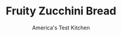 ---
layout: ../../layouts/MarkdownPostLayout.astro
title: Fruity Zucchini Bread
author: America's Test Kitchen
pubDate: 2023-03-15
description: "Most zucchini bread just doesnt taste very good. We developed zucchini bread with rich flavor and a moist-not soggy-texture that we couldnt wait to eat."
image_url: https://res.cloudinary.com/hksqkdlah/image/upload/ar_1:1,c_fill,dpr_2.0,f_auto,fl_lossy.progressive.strip_profile,g_faces:auto,q_auto:low,w_344/4338_sfs-zucchinibread-cc-319598
tags: ["Desserts or Baked Goods","Fruit","Quick Breads","Cook's Country TV"]
calories: 3284
protein: 50
carbohydrates: 600
fats: 
fiber: 17
ingredients: ["1 pound, zucchini","2 cups (10 ounces), all-purpose flour","1 teaspoon, baking soda","1 teaspoon, baking powder","1 teaspoon, ground cinnamon","1 teaspoon, ground allspice","1/2 teaspoon, table salt","1 1/2 cups (10½ ounces), sugar","1/4 cup, plain yogurt","2 , large eggs","1 tablespoon, lemon juice","6 tablespoons, unsalted butter, melted and cooled","3/4 cup, golden raisins or chopped dried apricots"]
serves: 1
time: ""
instructions: ["Adjust oven rack to middle position and heat oven to 375 degrees. Generously coat 9 by 5-inch loaf pan with cooking spray.","Following photos, shred and squeeze zucchini. Whisk flour, baking soda, baking powder, cinnamon, allspice, and salt in large bowl. Whisk sugar, yogurt, eggs, lemon juice, and butter in bowl until combined.","Gently fold yogurt mixture, zucchini, and dried fruit into flour mixture using spatula until just combined. Transfer batter to prepared pan.","Bake until golden brown and skewer inserted in center comes out with a few crumbs attached, 45 to 55 minutes. Cool for 10 minutes, then turn out onto wire rack to cool at least 1 hour. (Bread can be wrapped in plastic and stored at room temperature for 3 days.)"]
nutrition: ["2567 mg Potassium","1305 mg Phosphorus","700 mg Calcium","18 mg Iron","202 mg Magnesium","3023 mg Sodium","5 mg Zinc","85 g Fat","18 mg Niacin (B3)","22 g Monounsaturated","6 g Polyunsaturated","2 mg Riboflavin (B2)","2 mg Thiamin (B1)","91 mg Vitamin C","3 µg Vitamin D","563 mg Cholesterol","49 g Saturated","2 g Trans","17 g Fiber","385 µg Folic acid","242 µg Folate (food)","379 g Sugars","31 µg Vitamin K","600 g Carbs","897 µg Folate equivalent (total)","50 g Protein","4 mg Vitamin E","1 µg Vitamin B12","1 mg Vitamin B6","805 µg Vitamin A","3284 kcal Energy","299 g Sugars, added","3284 calories"]
notes: "Cut large zucchini in half lengthwise and scoop out the seeds with a spoon before shredding."
---